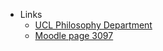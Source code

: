 - Links
  - [UCL Philosophy Department](https://www.ucl.ac.uk/philosophy/)
  - [Moodle page 3097](https://moodle.ucl.ac.uk/course/view.php?id=39769)
